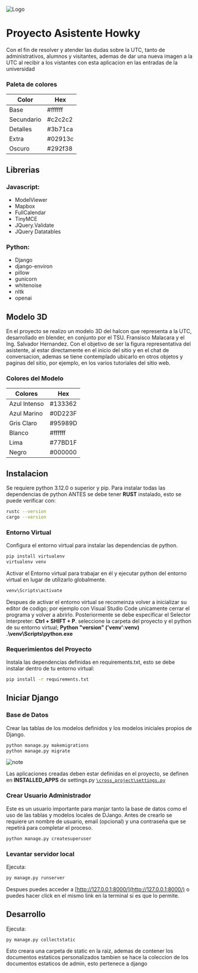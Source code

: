 ![Logo](./cross_asistent/static/img/UTC_logo-plano.webp)

# Proyecto Asistente Howky

Con el fin de resolver y atender las dudas sobre la UTC, tanto de administrativos, alumnos y visitantes, ademas de dar una nueva imagen a la UTC al recibir a los vistantes con esta aplicacion en las entradas de la universidad

### Paleta de colores

| Color      | Hex               |
| ---------- | ----------------- |
| Base       | #ffffff |
| Secundario | #c2c2c2 |
| Detalles   | #3b71ca |
| Extra      | #02913c |
| Oscuro     | #292f38 |


## Librerias
### Javascript:
  - ModelViewer
  - Mapbox
  - FullCalendar
  - TinyMCE
  - JQuery.Validate
  - JQuery Datatables

 ### Python:
  - Django
  - django-environ
  - pillow
  - gunicorn
  - whitenoise
  - nltk
  - openai

## Modelo 3D
En el proyecto se realizo un modelo 3D del halcon que representa a la UTC, desarrollado en blender, en conjunto por el TSU. Fransisco Malacara y el Ing. Salvador Hernandez.
Con el objetivo de ser la figura representativa del asistente, al estar directamente en el inicio del sitio y en el chat de conversacion, ademas se tiene contemplado ubicarlo en otros objetos y paginas del sitio, por ejemplo, en los varios tutoriales del sitio web.

### Colores del Modelo

| Colores      | Hex               |
| ------------ | ----------------- |
| Azul Intenso | #133362 |
| Azul Marino  | #0D223F |
| Gris Claro   | #95989D |
| Blanco       | #ffffff |
| Lima         | #77BD1F |
| Negro        | #000000 |


## Instalacion
 
Se requiere python 3.12.0 o superior y pip.
Para instalar todas las dependencias de python ANTES se debe tener **RUST** instalado, esto se puede verificar con:
```bash
rustc --version
cargo --version
```

### Entorno Virtual
Configura el entorno virtual para instalar las dependencias de python.
```bash
pip install virtualenv
virtualenv venv
```

Activar el Entorno virtual para trabajar en él y ejecutar python del entorno virtual en lugar de utilizarlo globalmente.
```bash
venv\Scripts\activate
```
Despues de activar el entorno virtual se recomeinza volver a inicializar su editor de codigo; por ejemplo con Visual Studio Code unicamente cerrar el programa y volver a abrirlo. Posteriormente se debe especificar el Selector Interpreter: **Ctrl + SHIFT + P**. seleccione la carpeta del proyecto y el python de su entorno virtual; **Python "version" ('venv':venv) .\venv\Scripts\python.exe**


### Requerimientos del Proyecto
Instala las dependencias definidas en requirements.txt, esto se debe instalar dentro de tu entorno virtual:
```bash
pip install -r requirements.txt
```

## Iniciar Django

### Base de Datos
Crear las tablas de los modelos definidos y los modelos iniciales propios de Django.
```bash
python manage.py makemigrations
python manage.py migrate
```
![note](https://img.shields.io/badge/NOTA-Importante-blue)

Las aplicaciones creadas deben estar definidas en el proyecto, se definen en **INSTALLED_APPS** de settings.py [`\cross_project\settings.py`](/cross_project/settings.py)

### Crear Usuario Administrador
Este es un usuario importante para manjar tanto la base de datos como el uso de las tablas y modelos locales de DJango.
Antes de crearlo se requiere un nombre de usuario, email (opcional) y una contraseña que se repetirá para completar el proceso.
```bash
python manage.py createsuperuser
```

### Levantar servidor local

Ejecuta:
```bash
py manage.py runserver
```

Despues puedes acceder a [http://127.0.0.1:8000/](http://127.0.0.1:8000/) o puedes hacer click en el mismo link en la terminal si es que lo permite.

## Desarrollo

Ejecuta:
```bash
py manage.py collectstatic
```
Esto creara una carpeta de static en la raiz, ademas de contener los documentos estaticos personalizados tambien se hace la coleccion de los documentos estaticos de admin, esto pertenece a django